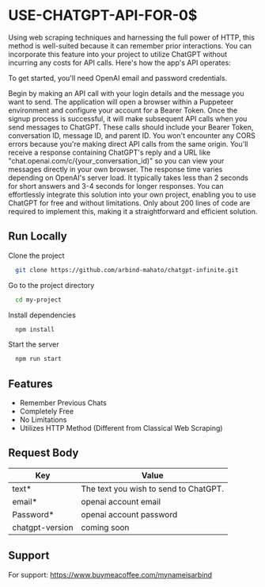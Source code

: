 
# USE-CHATGPT-API-FOR-0$


Using web scraping techniques and harnessing the full power of HTTP, this method is well-suited because it can remember prior interactions. You can incorporate this feature into your project to utilize ChatGPT without incurring any costs for API calls. Here's how the app's API operates:

To get started, you'll need OpenAI email and password credentials.

Begin by making an API call with your login details and the message you want to send.
The application will open a browser within a Puppeteer environment and configure your account for a Bearer Token.
Once the signup process is successful, it will make subsequent API calls when you send messages to ChatGPT. These calls should include your Bearer Token, conversation ID, message ID, and parent ID.
You won't encounter any CORS errors because you're making direct API calls from the same origin.
You'll receive a response containing ChatGPT's reply and a URL like "chat.openai.com/c/{your_conversation_id)" so you can view your messages directly in your own browser.
The response time varies depending on OpenAI's server load. It typically takes less than 2 seconds for short answers and 3-4 seconds for longer responses.
You can effortlessly integrate this solution into your own project, enabling you to use ChatGPT for free and without limitations. Only about 200 lines of code are required to implement this, making it a straightforward and efficient solution.
## Run Locally

Clone the project

```bash
  git clone https://github.com/arbind-mahato/chatgpt-infinite.git
```

Go to the project directory

```bash
  cd my-project
```

Install dependencies

```bash
  npm install
```

Start the server

```bash
  npm run start
```


## Features

- Remember Previous Chats
- Completely Free
- No Limitations
- Utilizes HTTP Method (Different from Classical Web Scraping)

## Request Body

| Key             | Value                                                                |
| ----------------- | ------------------------------------------------------------------ |
| text* | The text you wish to send to ChatGPT.|
| email* | openai account email |
| Password* | openai account password |
| chatgpt-version| coming soon|


## Support

For support: https://www.buymeacoffee.com/mynameisarbind

